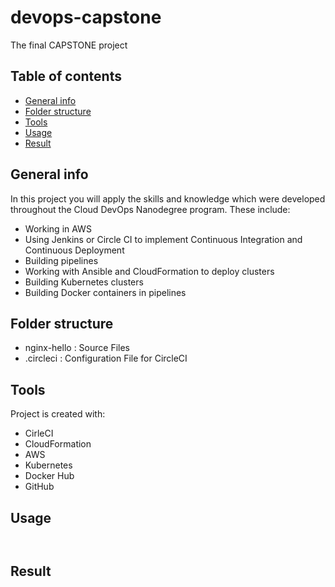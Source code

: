# devops-capstone
The final CAPSTONE project

## Table of contents
* [General info](#general-info)
* [Folder structure](#folder-structure)
* [Tools](#technologies)
* [Usage](#setup)
* [Result](#result)

## General info
In this project you will apply the skills and knowledge which were developed throughout the Cloud DevOps Nanodegree program. These include:

* Working in AWS
* Using Jenkins or Circle CI to implement Continuous Integration and Continuous Deployment
* Building pipelines
* Working with Ansible and CloudFormation to deploy clusters
* Building Kubernetes clusters
* Building Docker containers in pipelines

## Folder structure
* nginx-hello : Source Files
* .circleci : Configuration File for CircleCI
	
## Tools
Project is created with:

* CirleCI
* CloudFormation
* AWS
* Kubernetes
* Docker Hub
* GitHub
	
## Usage

```


```

## Result 


